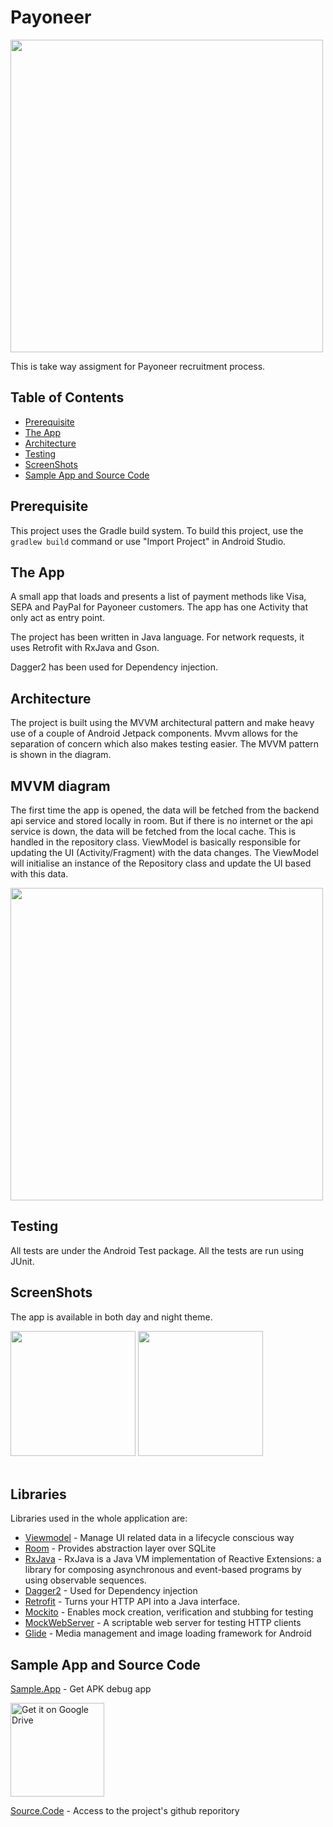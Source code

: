 
# Payoneer

<img src="https://user-images.githubusercontent.com/47601553/128331873-dfefd10e-6cf5-49f5-826a-3d9a0309ded2.jpg" width="500" style="max-width:100%;">

This is take way assigment for Payoneer recruitment process.

## Table of Contents

- [Prerequisite](#prerequisite)
- [The App](#theapp)
- [Architecture](#architecture)
- [Testing](#testing)
- [ScreenShots](#screenshots)
- [Sample App and Source Code](#sampleappandsourcecode)

## Prerequisite

This project uses the Gradle build system. To build this project, use the
`gradlew build` command or use "Import Project" in Android Studio.

## The App

A small app that loads and presents a list of payment methods like Visa, SEPA and
PayPal for Payoneer customers. The app has one Activity that only act as entry point.

The project has been written in Java language. For network requests, it uses Retrofit with RxJava and Gson.

Dagger2 has been used for Dependency injection.

## Architecture
The project is built using the MVVM architectural pattern and make heavy use of a couple of Android Jetpack components. Mvvm allows for the separation of concern which also makes testing easier. The MVVM pattern is shown in the diagram. 



## MVVM diagram
The first time the app is opened, the data will be fetched from the backend api service and stored locally in room. 
But if there is no internet or the api service is down, the data will be fetched from the local cache.
This is handled in the repository class.
ViewModel is basically responsible for updating the UI (Activity/Fragment) with the data changes.
The ViewModel will initialise an instance of the Repository class and update the UI based with this data.


<img src="https://user-images.githubusercontent.com/47601553/128049430-1d098d5f-0e93-453a-9e9f-31875d05e55a.png" width="500" style="max-width:100%;">


## Testing
All tests are under the Android Test package. All the tests are run using JUnit.

## ScreenShots


The app is available in both day and night theme.


<img src="https://user-images.githubusercontent.com/47601553/128050057-1329ee0b-4b62-4c66-af56-38cbb176a643.jpg" width="200" style="max-width:100%;">   <img src="https://user-images.githubusercontent.com/47601553/128050100-f7c220d8-bde2-41ff-92a6-1714fceef7a2.jpg" width="200" style="max-width:100%;"></br></br>

## Libraries

Libraries used in the whole application are:

- [Viewmodel](https://developer.android.com/topic/libraries/architecture/viewmodel) - Manage UI related data in a lifecycle conscious way 
- [Room](https://developer.android.com/training/data-storage/room) - Provides abstraction layer over SQLite
- [RxJava](https://github.com/ReactiveX/RxJava) - RxJava is a Java VM implementation of Reactive Extensions: a library for composing asynchronous and event-based programs by using observable sequences.
- [Dagger2](https://dagger.dev/dev-guide/) - Used for Dependency injection
- [Retrofit](https://square.github.io/retrofit/) - Turns your HTTP API into a Java interface.
- [Mockito](https://javadoc.io/doc/org.mockito/mockito-core/latest/org/mockito/Mockito.html) - Enables mock creation, verification and stubbing for testing
- [MockWebServer](https://github.com/square/okhttp/tree/master/mockwebserver) - A scriptable web server for testing HTTP clients
- [Glide](https://github.com/bumptech/glide) - Media management and image loading framework for Android

## Sample App and Source Code

[Sample.App](https://drive.google.com/file/d/1thBIMv_iKiMHpq0gNiEkTk3p0NtIZYM6/view?usp=sharing) - Get APK debug app
<p><a href="https://drive.google.com/file/d/1thBIMv_iKiMHpq0gNiEkTk3p0NtIZYM6/view?usp=sharing"><img width="150" alt="Get it on Google Drive" src="https://user-images.githubusercontent.com/47601553/128481494-a5347b33-cc5f-4a2a-8d2a-7fc5f6acd41b.jpg" data-canonical-src="https://storage.googleapis.com/gweb-uniblog-publish-prod/images/Google_Drive.max-1100x1100.png" style="max-width:100%;"></a></p>

[Source.Code](https://github.com/Hechio/payoneer) - Access to the project's github reporitory


